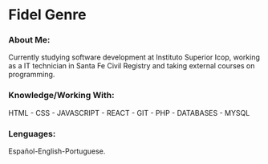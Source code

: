<html>		

 <tittle> 
 <h1>
	 Fidel Genre
 </h1> 
 </tittle> 

<h3>
About Me:
</h3>

<body>
	
<p>
Currently studying software development at Instituto Superior Icop, working as a IT technician in Santa Fe Civil Registry and taking external courses on programming.
</p>

<h3>
Knowledge/Working With:
</h3>

<P>	
HTML - CSS - JAVASCRIPT - REACT - GIT - PHP - DATABASES - MYSQL
</P>

<h3>
Lenguages:
</h3>

<P>
Español-English-Portuguese.
</p>

</body>
</html>
